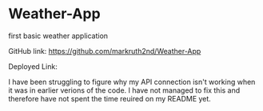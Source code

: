 # Weather-App
first basic weather application

GitHub link: https://github.com/markruth2nd/Weather-App

Deployed Link: 

I have been struggling to figure why my API connection isn't working when it was in earlier verions of the code. I have not managed to fix this and therefore have not spent the time reuired on my README yet.